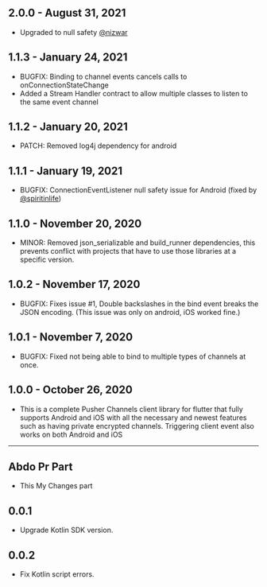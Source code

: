 ## 2.0.0 - August 31, 2021

* Upgraded to null safety [@nizwar](https://github.com/nizwar)

## 1.1.3 - January 24, 2021
* BUGFIX: Binding to channel events cancels calls to onConnectionStateChange
* Added a Stream Handler contract to allow multiple classes to listen to the same event channel

## 1.1.2 - January 20, 2021
* PATCH: Removed log4j dependency for android

## 1.1.1 - January 19, 2021
* BUGFIX: ConnectionEventListener null safety issue for Android (fixed by [@spiritinlife](https://github.com/spiritinlife))

## 1.1.0 - November 20, 2020
* MINOR: Removed json_serializable and build_runner dependencies, this prevents conflict with projects that have to use those libraries at a specific version.

## 1.0.2 - November 17, 2020
* BUGFIX: Fixes issue #1, Double backslashes in the bind event breaks the JSON encoding. (This issue was only on android, iOS worked fine.)

## 1.0.1 - November 7, 2020

* BUGFIX: Fixed not being able to bind to multiple types of channels at once.

## 1.0.0 - October 26, 2020

* This is a complete Pusher Channels client library for flutter that fully supports Android and iOS with all the necessary and newest features such as having private encrypted channels. Triggering client event also works on both Android and iOS

-------------------------------------------------------------

## Abdo Pr Part

* This My Changes part

## 0.0.1

* Upgrade Kotlin SDK version.

## 0.0.2

* Fix Kotlin script errors.
